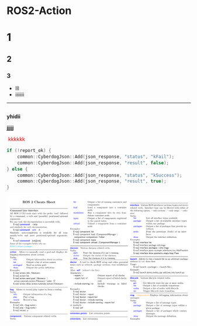 # ROS2-Action



# 1 

## 2

### 3



* lll
* iiiiiii



----





```

```



**yhidii** 

**jjjjj**





<font color='red'> kkkkkk </font>



```c++
if (!report_ok) {
    common::CyberdogJson::Add(json_response, "status", "kFail");
    common::CyberdogJson::Add(json_response, "result", false);
} else {
    common::CyberdogJson::Add(json_response, "status", "kSuccess");
    common::CyberdogJson::Add(json_response, "result", true);
}
```





![cli-1](./../../../source/_static/basics/cli-1.png)













